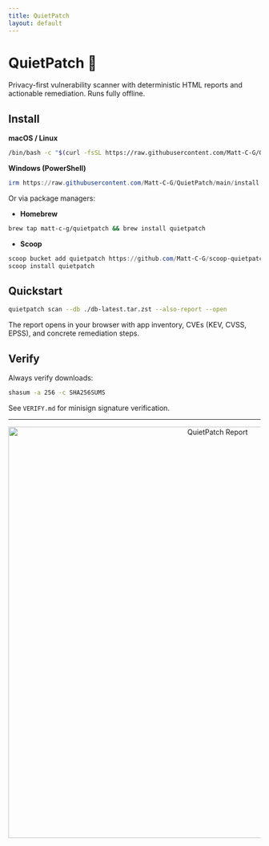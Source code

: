 ```yaml
---
title: QuietPatch
layout: default
---
```


<h1>QuietPatch 🔐</h1>
<p>Privacy-first vulnerability scanner with deterministic HTML reports and actionable remediation. Runs fully offline.</p>

## Install

**macOS / Linux**
```bash
/bin/bash -c "$(curl -fsSL https://raw.githubusercontent.com/Matt-C-G/QuietPatch/main/install.sh)"
```

**Windows (PowerShell)**

```powershell
irm https://raw.githubusercontent.com/Matt-C-G/QuietPatch/main/install.ps1 | iex
```

Or via package managers:

* **Homebrew**

```bash
brew tap matt-c-g/quietpatch && brew install quietpatch
```

* **Scoop**

```powershell
scoop bucket add quietpatch https://github.com/Matt-C-G/scoop-quietpatch
scoop install quietpatch
```

## Quickstart

```bash
quietpatch scan --db ./db-latest.tar.zst --also-report --open
```

The report opens in your browser with app inventory, CVEs (KEV, CVSS, EPSS), and concrete remediation steps.

## Verify

Always verify downloads:

```bash
shasum -a 256 -c SHA256SUMS
```

See <code>VERIFY.md</code> for minisign signature verification.

---

<p align="center">
  <img src="assets/screenshot-report.png" alt="QuietPatch Report" width="820" />
  </p>

